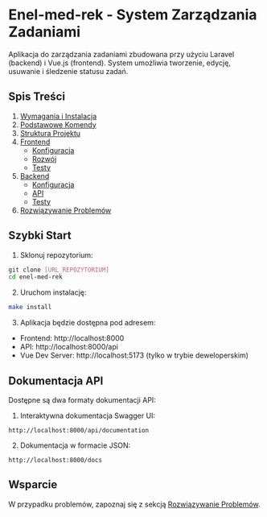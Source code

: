# Enel-med-rek - System Zarządzania Zadaniami

Aplikacja do zarządzania zadaniami zbudowana przy użyciu Laravel (backend) i Vue.js (frontend). System umożliwia tworzenie, edycję, usuwanie i śledzenie statusu zadań.

## Spis Treści

1. [Wymagania i Instalacja](docs/installation.md)
2. [Podstawowe Komendy](docs/commands.md)
3. [Struktura Projektu](docs/project-structure.md)
4. [Frontend](docs/frontend/README.md)
   - [Konfiguracja](docs/frontend/configuration.md)
   - [Rozwój](docs/frontend/development.md)
   - [Testy](docs/frontend/testing.md)
5. [Backend](docs/backend/README.md)
   - [Konfiguracja](docs/backend/configuration.md)
   - [API](docs/backend/api.md)
   - [Testy](docs/backend/testing.md)
6. [Rozwiązywanie Problemów](docs/troubleshooting.md)

## Szybki Start

1. Sklonuj repozytorium:
```bash
git clone [URL_REPOZYTORIUM]
cd enel-med-rek
```

2. Uruchom instalację:
```bash
make install
```

3. Aplikacja będzie dostępna pod adresem:
- Frontend: http://localhost:8000
- API: http://localhost:8000/api
- Vue Dev Server: http://localhost:5173 (tylko w trybie deweloperskim)

## Dokumentacja API

Dostępne są dwa formaty dokumentacji API:

1. Interaktywna dokumentacja Swagger UI:
```
http://localhost:8000/api/documentation
```

2. Dokumentacja w formacie JSON:
```
http://localhost:8000/docs
```

## Wsparcie

W przypadku problemów, zapoznaj się z sekcją [Rozwiązywanie Problemów](docs/troubleshooting.md). 